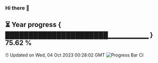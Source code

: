 ### Hi there 👋
⏳ Year progress { ██████████████████████▁▁▁▁▁▁▁▁ } 75.62 %
---
⏰ Updated on Wed, 04 Oct 2023 00:28:02 GMT
![Progress Bar CI](https://github.com/Moyi321/Moyi321/workflows/Progress%20Bar%20CI/badge.svg)
